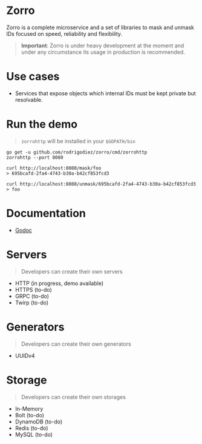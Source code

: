 # Zorro
Zorro is a complete microservice and a set of libraries to mask and unmask IDs focused on speed, reliability and flexibility.

> **Important**: Zorro is under heavy development at the moment and under any circumstance its usage in production is recommended.

# Use cases
- Services that expose objects which internal IDs must be kept private but resolvable.

# Run the demo
> `zorrohttp` will be installed in your `$GOPATH/bin`
```
go get -u github.com/rodrigodiez/zorro/cmd/zorrohttp
zorrohttp --port 8080

curl http://localhost:8080/mask/foo
> 695bcafd-2fa4-4743-b30a-b42cf853fcd3

curl http://localhost:8080/unmask/695bcafd-2fa4-4743-b30a-b42cf853fcd3
> foo
```

# Documentation
- [Godoc](https://godoc.org/golang.org/github.com/rodrigodiez/zorro)

# Servers
> Developers can create their own servers

- HTTP (in progress, demo available)
- HTTPS (to-do)
- GRPC (to-do)
- Twirp (to-do)

# Generators
> Developers can create their own generators
- UUIDv4

# Storage
> Developers can create their own storages
- In-Memory
- Bolt (to-do)
- DynamoDB (to-do)
- Redis (to-do)
- MySQL (to-do)